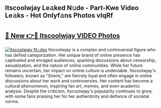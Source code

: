 ## Itscoolwjay Le𝚊ked N𝚞de - Part-Kwe Video Le𝚊ks - Hot Onlyf𝚊ns Photos vIqRf

# <h2><a href="http://ab5939.deff.icu/?id=Itscoolwjay">🔗 New 👉🔴 Itscoolwjay VIDEO Photos</a></h2>

[![Itscoolwjay N𝚞des](https://i.imgur.com/rIISA9y.gif)](http://ab5939.deff.icu/?id=Itscoolwjay)
Itscoolwjay is a complex and controversial figure who has defied categorization. Her unique brand of online presence has captivated and enraged audiences, sparking discussions about censorship, sexualization, and the nature of online communities. While her future remains uncertain, her impact on online culture is undeniable. Itscoolwjay's followers, known as "Sirens," are fiercely loyal and often engage in online discussions about her work and controversies. Her content has become a cultural phenomenon, inspiring fan art, memes, and even academic analysis. Despite the criticism, Itscoolwjay's popularity continues to grow, with some fans praising her for her authenticity and defiance of societal norms.
